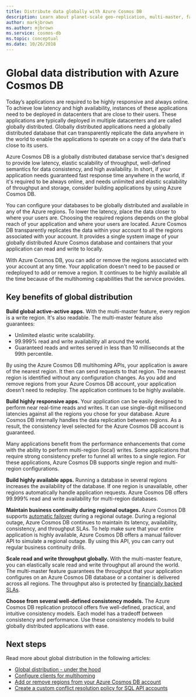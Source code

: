 ```yaml
---
title: Distribute data globally with Azure Cosmos DB
description: Learn about planet-scale geo-replication, multi-master, failover, and data recovery using global databases from Azure Cosmos DB, a globally distributed, multi-model database service.
author: markjbrown
ms.author: mjbrown
ms.service: cosmos-db
ms.topic: conceptual
ms.date: 10/26/2018
---
```

# Global data distribution with Azure Cosmos DB

Today’s applications are required to be highly responsive and always online. To achieve low latency and high availability, instances of these applications need to be deployed in datacenters that are close to their users. These applications are typically deployed in multiple datacenters and are called globally distributed. Globally distributed applications need a globally distributed database that can transparently replicate the data anywhere in the world to enable the applications to operate on a copy of the data that's close to its users. 

Azure Cosmos DB is a globally distributed database service that's designed to provide low latency, elastic scalability of throughput, well-defined semantics for data consistency, and high availability. In short, if your application needs guaranteed fast response time anywhere in the world, if it's required to be always online, and needs unlimited and elastic scalability of throughput and storage, consider building applications by using Azure Cosmos DB.

You can configure your databases to be globally distributed and available in any of the Azure regions. To lower the latency, place the data closer to where your users are. Choosing the required regions depends on the global reach of your application and where your users are located. Azure Cosmos DB transparently replicates the data within your account to all the regions associated with your account. It provides a single system image of your globally distributed Azure Cosmos database and containers that your application can read and write to locally. 

With Azure Cosmos DB, you can add or remove the regions associated with your account at any time. Your application doesn't need to be paused or redeployed to add or remove a region. It continues to be highly available all the time because of the multihoming capabilities that the service provides.

## Key benefits of global distribution

**Build global active-active apps.** With the multi-master feature, every region is a write region. It's also readable. The multi-master feature also guarantees:

- Unlimited elastic write scalability. 
- 99.999% read and write availability all around the world.
- Guaranteed reads and writes served in less than 10 milliseconds at the 99th percentile.

By using the Azure Cosmos DB multihoming APIs, your application is aware of the nearest region. It then can send requests to that region. The nearest region is identified without any configuration changes. As you add and remove regions from your Azure Cosmos DB account, your application doesn't need to redeploy. The application continues to be highly available.

**Build highly responsive apps.** Your application can be easily designed to perform near real-time reads and writes. It can use single-digit millisecond latencies against all the regions you chose for your database. Azure Cosmos DB internally handles the data replication between regions. As a result, the consistency level selected for the Azure Cosmos DB account is guaranteed.

Many applications benefit from the performance enhancements that come with the ability to perform multi-region (local) writes. Some applications that require strong consistency prefer to funnel all writes to a single region. For these applications, Azure Cosmos DB supports single region and multi-region configurations.

**Build highly available apps.** Running a database in several regions increases the availability of the database. If one region is unavailable, other regions automatically handle application requests. Azure Cosmos DB offers 99.999% read and write availability for multi-region databases.

**Maintain business continuity during regional outages.** Azure Cosmos DB supports [automatic failover](how-to-manage-database-account.md#automatic-failover) during a regional outage. During a regional outage, Azure Cosmos DB continues to maintain its latency, availability, consistency, and throughput SLAs. To help make sure that your entire application is highly available, Azure Cosmos DB offers a manual failover API to simulate a regional outage. By using this API, you can carry out regular business continuity drills.

**Scale read and write throughput globally.** With the multi-master feature, you can elastically scale read and write throughput all around the world. The multi-master feature guarantees the throughput that your application configures on an Azure Cosmos DB database or a container is delivered across all regions. The throughput also is protected by [financially backed SLAs](https://aka.ms/acdbsla).

**Choose from several well-defined consistency models.** The Azure Cosmos DB replication protocol offers five well-defined, practical, and intuitive consistency models. Each model has a tradeoff between consistency and performance. Use these consistency models to build globally distributed applications with ease.

## <a id="Next Steps"></a>Next steps

Read more about global distribution in the following articles:

* [Global distribution - under the hood](global-dist-under-the-hood.md)
* [Configure clients for multihoming](how-to-manage-database-account.md#configure-clients-for-multi-homing)
* [Add or remove regions from your Azure Cosmos DB account](how-to-manage-database-account.md#addremove-regions-from-your-database-account)
* [Create a custom conflict resolution policy for SQL API accounts](how-to-manage-conflicts.md#create-a-custom-conflict-resolution-policy)